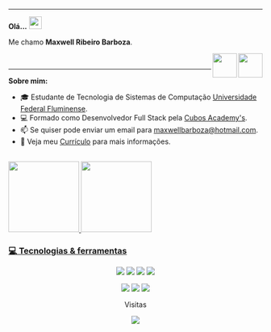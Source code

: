 <hr />
<p align="left" > 
  <b> Olá...</b>
  <img src="https://media.giphy.com/media/hvRJCLFzcasrR4ia7z/giphy.gif" width="25px">
</p>

<p align="left" >
Me chamo <b> Maxwell Ribeiro Barboza</b>.
</p>

<a href="https://api.whatsapp.com/send?phone=5521965170368" target="_blank">
  <img align="right" src="https://e7.pngegg.com/pngimages/874/257/png-clipart-whatsapp-computer-icons-computer-software-whatsapp-text-logo-thumbnail.png" width="48px"      height="48px">
</a>
<a href="https://www.linkedin.com/in/maxwell-ribeiro-barboza-2677351a5/" target="_blank">
  <img align="right" src="https://i.ibb.co/Kx2GSrT/linkedin.png" width="48px" height="48px">
</a>

<p align="left" >

<br/>
<hr />

**Sobre mim:**

- :mortar_board: Estudante de Tecnologia de Sistemas de Computação <a href = "https://pt.wikipedia.org/wiki/Universidade_Federal_Fluminense">Universidade Federal Fluminense</a>.
- :computer: Formado como Desenvolvedor Full Stack pela  <a href="https://cubos.academy"> Cubos Academy's</a>.    
- 📫 Se quiser pode enviar um email para maxwellbarboza@hotmail.com.
- 📝 Veja meu <a href="https://drive.google.com/file/d/11N_aIQkGU0wmfYb1K4gW9g6xTGs2vdsp/view?usp=sharing" target="_blank">Currículo</a> para mais informações.
<br/>
<div>
  <a href="https://github.com/maxwelllbarboza">
  <img height="140em" src="https://github-readme-stats.vercel.app/api?username=maxwelllbarboza&show_icons=true&theme=dark&include_all_commits=true&count_private=true"/>
  <img height="140em" src="https://github-readme-stats.vercel.app/api/top-langs/?username=maxwelllbarboza&layout=compact&langs_count=16&theme=dark"/>
</div>


### 💻  Tecnologias & ferramentas
<p align="center">

  <a>
    <img src="https://img.shields.io/badge/Python-FFD43B?style=for-the-badge&logo=python&logoColor=darkgreen" />
  </a>
  <a>
    <img src="https://img.shields.io/badge/JavaScript-F7DF1E?style=for-the-badge&logo=javascript&logoColor=black" />
  </a>
  <a>
    <img src="https://img.shields.io/badge/HTML5-E34F26?style=for-the-badge&logo=html5&logoColor=white" />
  </a>
  <a>
    <img src="https://img.shields.io/badge/CSS3-1572B6?style=for-the-badge&logo=css3&logoColor=white" />
  </a>
  <p align="center">
  <a>
    <img src="https://img.shields.io/badge/GitHub-100000?style=for-the-badge&logo=github&logoColor=white"/>
  </a>
  <a>
    <img src="https://img.shields.io/badge/Git-F05032?style=for-the-badge&logo=git&logoColor=white"/>
  </a>  
   <a>
    <img src="https://img.shields.io/badge/Node.js-339933?style=for-the-badge&logo=nodedotjs&logoColor=white" />
  </a>

</p>
  
<p align="center">Visitas</p>
<p align="center">   <img alingn="center" src="https://profile-counter.glitch.me/maxwelllbarboza/count.svg" /></p>

